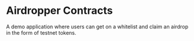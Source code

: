 # Airdropper Contracts

A demo application where users can get on a whitelist and claim an airdrop in the form of testnet tokens.
